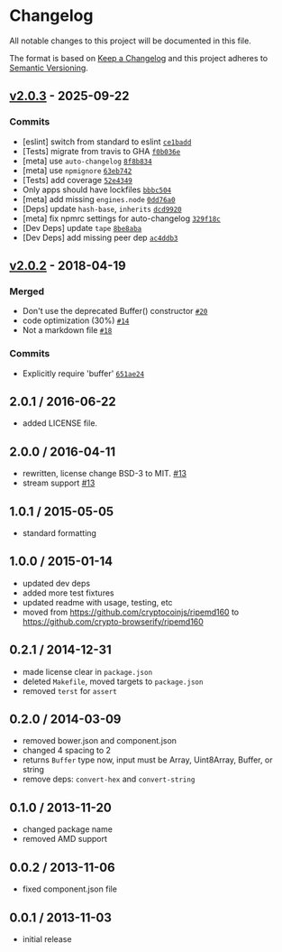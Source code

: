# Changelog

All notable changes to this project will be documented in this file.

The format is based on [Keep a Changelog](https://keepachangelog.com/en/1.0.0/)
and this project adheres to [Semantic Versioning](https://semver.org/spec/v2.0.0.html).

## [v2.0.3](https://github.com/browserify/ripemd160/compare/v2.0.2...v2.0.3) - 2025-09-22

### Commits

- [eslint] switch from standard to eslint [`ce1badd`](https://github.com/browserify/ripemd160/commit/ce1baddb99b40436d8253d5f4472ae5432e8ed24)
- [Tests] migrate from travis to GHA [`f0b036e`](https://github.com/browserify/ripemd160/commit/f0b036e204b77075a70a46c2ef457a6f53fc1e6c)
- [meta] use `auto-changelog` [`8f8b834`](https://github.com/browserify/ripemd160/commit/8f8b8340426e276df881296a138a0cbbaa44525a)
- [meta] use `npmignore` [`63eb742`](https://github.com/browserify/ripemd160/commit/63eb742d7dec26c45c4a60f93ace332b8be98179)
- [Tests] add coverage [`52e4349`](https://github.com/browserify/ripemd160/commit/52e43496031e21681d83e55ece0beba982b2cdca)
- Only apps should have lockfiles [`bbbc504`](https://github.com/browserify/ripemd160/commit/bbbc504d455f9692efc3c4be7d613bd57eea50de)
- [meta] add missing `engines.node` [`0dd76a0`](https://github.com/browserify/ripemd160/commit/0dd76a0c05658b23b3d10886f18c561901d57ce9)
- [Deps] update `hash-base`, `inherits` [`dcd9920`](https://github.com/browserify/ripemd160/commit/dcd99208dd3cab39b0ef5ee63fe604d278e03048)
- [meta] fix npmrc settings for auto-changelog [`329f18c`](https://github.com/browserify/ripemd160/commit/329f18cae8acee98f03d765a34f2f84afe6e1791)
- [Dev Deps] update `tape` [`8be8aba`](https://github.com/browserify/ripemd160/commit/8be8abaaf2dcf494abe10fa38d2a3db91f85de3d)
- [Dev Deps] add missing peer dep [`ac4ddb3`](https://github.com/browserify/ripemd160/commit/ac4ddb3a57b8625d69b5ca37b1b994b4dde1affe)

## [v2.0.2](https://github.com/browserify/ripemd160/compare/2.0.1...v2.0.2) - 2018-04-19

### Merged

- Don't use the deprecated Buffer() constructor [`#20`](https://github.com/browserify/ripemd160/pull/20)
- code optimization (30%) [`#14`](https://github.com/browserify/ripemd160/pull/14)
- Not a markdown file [`#18`](https://github.com/browserify/ripemd160/pull/18)

### Commits

- Explicitly require 'buffer' [`651ae24`](https://github.com/browserify/ripemd160/commit/651ae24445a9486fdea1707e45309b28fee35cfa)

<!-- auto-changelog-above -->

2.0.1 / 2016-06-22
------------------
- added LICENSE file.

2.0.0 / 2016-04-11
------------------
- rewritten, license change BSD-3 to MIT. [#13][#13]
- stream support [#13][#13]

1.0.1 / 2015-05-05
------------------
- standard formatting

1.0.0 / 2015-01-14
------------------
- updated dev deps
- added more test fixtures
- updated readme with usage, testing, etc
- moved from https://github.com/cryptocoinjs/ripemd160 to https://github.com/crypto-browserify/ripemd160

0.2.1 / 2014-12-31
------------------
- made license clear in `package.json`
- deleted `Makefile`, moved targets to `package.json`
- removed `terst` for `assert`

0.2.0 / 2014-03-09
------------------
* removed bower.json and component.json
* changed 4 spacing to 2
* returns `Buffer` type now, input must be Array, Uint8Array, Buffer, or string
* remove deps: `convert-hex` and `convert-string`

0.1.0 / 2013-11-20
------------------
* changed package name
* removed AMD support

0.0.2 / 2013-11-06
------------------
* fixed component.json file

0.0.1 / 2013-11-03
------------------
* initial release

<!--- add streams support, unroll loops [enhancement] -->
[#13]: https://github.com/crypto-browserify/ripemd160/pull/13
<!--- Update all dependencies 🌴 [greenkeeper] -->
[#12]: https://github.com/crypto-browserify/ripemd160/pull/12
<!--- little optimizations [enhancement] -->
[#11]: https://github.com/crypto-browserify/ripemd160/pull/11
<!--- Added LICENSE file to repo -->
[#10]: https://github.com/crypto-browserify/ripemd160/pull/10
<!--- Add LICENCE file -->
[#9]: https://github.com/crypto-browserify/ripemd160/pull/9
<!--- Support streaming [enhancement] -->
[#8]: https://github.com/crypto-browserify/ripemd160/issues/8
<!--- Unroll loops [enhancement] -->
[#7]: https://github.com/crypto-browserify/ripemd160/pull/7
<!--- Use SPDX-standard license naming -->
[#6]: https://github.com/crypto-browserify/ripemd160/pull/6
<!--- License -->
[#5]: https://github.com/crypto-browserify/ripemd160/issues/5
<!--- Add BSD license to package.json -->
[#4]: https://github.com/crypto-browserify/ripemd160/pull/4
<!--- Indicate byte array inputs are supported too -->
[#3]: https://github.com/crypto-browserify/ripemd160/pull/3
<!--- Node-specific implementation -->
[#2]: https://github.com/crypto-browserify/ripemd160/pull/2
<!--- Incorrect name of convert-string dependency in bower.json -->
[#1]: https://github.com/crypto-browserify/ripemd160/pull/1
